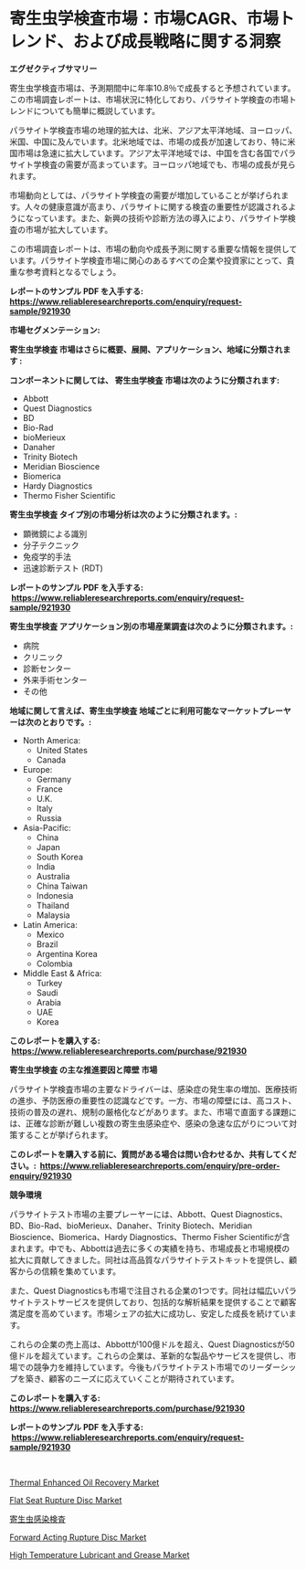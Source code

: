 <p><h1>寄生虫学検査市場：市場CAGR、市場トレンド、および成長戦略に関する洞察</h1></p><p><strong>エグゼクティブサマリー</strong></p>
<p><p>寄生虫学検査市場は、予測期間中に年率10.8％で成長すると予想されています。この市場調査レポートは、市場状況に特化しており、パラサイト学検査の市場トレンドについても簡単に概説しています。</p><p>パラサイト学検査市場の地理的拡大は、北米、アジア太平洋地域、ヨーロッパ、米国、中国に及んでいます。北米地域では、市場の成長が加速しており、特に米国市場は急速に拡大しています。アジア太平洋地域では、中国を含む各国でパラサイト学検査の需要が高まっています。ヨーロッパ地域でも、市場の成長が見られます。</p><p>市場動向としては、パラサイト学検査の需要が増加していることが挙げられます。人々の健康意識が高まり、パラサイトに関する検査の重要性が認識されるようになっています。また、新興の技術や診断方法の導入により、パラサイト学検査の市場が拡大しています。</p><p>この市場調査レポートは、市場の動向や成長予測に関する重要な情報を提供しています。パラサイト学検査市場に関心のあるすべての企業や投資家にとって、貴重な参考資料となるでしょう。</p></p>
<p><strong>レポートのサンプル PDF を入手する: <a href="https://www.reliableresearchreports.com/enquiry/request-sample/921930">https://www.reliableresearchreports.com/enquiry/request-sample/921930</a></strong></p>
<p><strong>市場セグメンテーション:</strong></p>
<p><strong> 寄生虫学検査 市場はさらに概要、展開、アプリケーション、地域に分類されます :</strong></p>
<p><strong>コンポーネントに関しては、 寄生虫学検査 市場は次のように分類されます: &nbsp;</strong></p>
<p><ul><li>Abbott</li><li>Quest Diagnostics</li><li>BD</li><li>Bio-Rad</li><li>bioMerieux</li><li>Danaher</li><li>Trinity Biotech</li><li>Meridian Bioscience</li><li>Biomerica</li><li>Hardy Diagnostics</li><li>Thermo Fisher Scientific</li></ul></p>
<p><strong> 寄生虫学検査 タイプ別の市場分析は次のように分類されます。:</strong></p>
<p><ul><li>顕微鏡による識別</li><li>分子テクニック</li><li>免疫学的手法</li><li>迅速診断テスト (RDT)</li></ul></p>
<p><strong>レポートのサンプル PDF を入手する: &nbsp;<a href="https://www.reliableresearchreports.com/enquiry/request-sample/921930">https://www.reliableresearchreports.com/enquiry/request-sample/921930</a></strong></p>
<p><strong> 寄生虫学検査 アプリケーション別の市場産業調査は次のように分類されます。:</strong></p>
<p><ul><li>病院</li><li>クリニック</li><li>診断センター</li><li>外来手術センター</li><li>その他</li></ul></p>
<p><strong>地域に関して言えば、寄生虫学検査 地域ごとに利用可能なマーケットプレーヤーは次のとおりです。:</strong></p>
<p><ul>
    <li>
        North America:
        <ul>
            <li>United States</li>
            <li>Canada</li>
        </ul>
    </li>
    <li>
        Europe:
        <ul>
            <li>Germany</li>
            <li>France</li>
            <li>U.K.</li>
            <li>Italy</li>
            <li>Russia</li>
        </ul>
    </li>
    <li>
        Asia-Pacific:
        <ul>
            <li>China</li>
            <li>Japan</li>
            <li>South Korea</li>
            <li>India</li>
            <li>Australia</li>
            <li>China Taiwan</li>
            <li>Indonesia</li>
            <li>Thailand</li>
            <li>Malaysia</li>
        </ul>
    </li>
    <li>
        Latin America:
        <ul>
            <li>Mexico</li>
            <li>Brazil</li>
            <li>Argentina Korea</li>
            <li>Colombia</li>
        </ul>
    </li>
    <li>
        Middle East & Africa:
        <ul>
            <li>Turkey</li>
            <li>Saudi</li>
            <li>Arabia</li>
            <li>UAE</li>
            <li>Korea</li>
        </ul>
    </li>
    </ul></p>
<p><strong>このレポートを購入する: &nbsp;<a href="https://www.reliableresearchreports.com/purchase/921930">https://www.reliableresearchreports.com/purchase/921930</a></strong></p>
<p><strong>寄生虫学検査 の主な推進要因と障壁 市場</strong></p>
<p><p>パラサイト学検査市場の主要なドライバーは、感染症の発生率の増加、医療技術の進歩、予防医療の重要性の認識などです。一方、市場の障壁には、高コスト、技術の普及の遅れ、規制の厳格化などがあります。また、市場で直面する課題には、正確な診断が難しい複数の寄生虫感染症や、感染の急速な広がりについて対策することが挙げられます。</p></p>
<p><strong>このレポートを購入する前に、質問がある場合は問い合わせるか、共有してください。:&nbsp; <a href="https://www.reliableresearchreports.com/enquiry/pre-order-enquiry/921930">https://www.reliableresearchreports.com/enquiry/pre-order-enquiry/921930</a></strong></p>
<p><strong>競争環境</strong></p>
<p><p>パラサイトテスト市場の主要プレーヤーには、Abbott、Quest Diagnostics、BD、Bio-Rad、bioMerieux、Danaher、Trinity Biotech、Meridian Bioscience、Biomerica、Hardy Diagnostics、Thermo Fisher Scientificが含まれます。中でも、Abbottは過去に多くの実績を持ち、市場成長と市場規模の拡大に貢献してきました。同社は高品質なパラサイトテストキットを提供し、顧客からの信頼を集めています。</p><p>また、Quest Diagnosticsも市場で注目される企業の1つです。同社は幅広いパラサイトテストサービスを提供しており、包括的な解析結果を提供することで顧客満足度を高めています。市場シェアの拡大に成功し、安定した成長を続けています。</p><p>これらの企業の売上高は、Abbottが100億ドルを超え、Quest Diagnosticsが50億ドルを超えています。これらの企業は、革新的な製品やサービスを提供し、市場での競争力を維持しています。今後もパラサイトテスト市場でのリーダーシップを築き、顧客のニーズに応えていくことが期待されています。</p></p>
<p><strong>このレポートを購入する: &nbsp; <a href="https://www.reliableresearchreports.com/purchase/921930">https://www.reliableresearchreports.com/purchase/921930</a></strong></p>
<p><strong>レポートのサンプル PDF を入手する: &nbsp;<a href="https://www.reliableresearchreports.com/enquiry/request-sample/921930">https://www.reliableresearchreports.com/enquiry/request-sample/921930</a></strong><strong></strong></p>
<p>&nbsp;</p>
<p><p><a href="https://github.com/khayangel/Market-Research-Report-List-2/blob/main/thermal-enhanced-oil-recovery-market.md">Thermal Enhanced Oil Recovery Market</a></p><p><a href="https://issuu.com/reportprime-2/docs/flat-seat-rupture-disc-market-size-2030.pptx">Flat Seat Rupture Disc Market</a></p><p><a href="https://github.com/lababdou/Market-Research-Report-List-2/blob/main/4880707182404.md">寄生虫感染検査</a></p><p><a href="https://issuu.com/reportprime-2/docs/forward-acting-rupture-disc-market-size-2030.pptx">Forward Acting Rupture Disc Market</a></p><p><a href="https://github.com/YashRP12/Market-Research-Report-List-3/blob/main/high-temperature-lubricant-and-grease-market.md">High Temperature Lubricant and Grease Market</a></p></p>